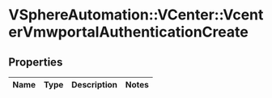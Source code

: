 # VSphereAutomation::VCenter::VcenterVmwportalAuthenticationCreate

## Properties
Name | Type | Description | Notes
------------ | ------------- | ------------- | -------------


